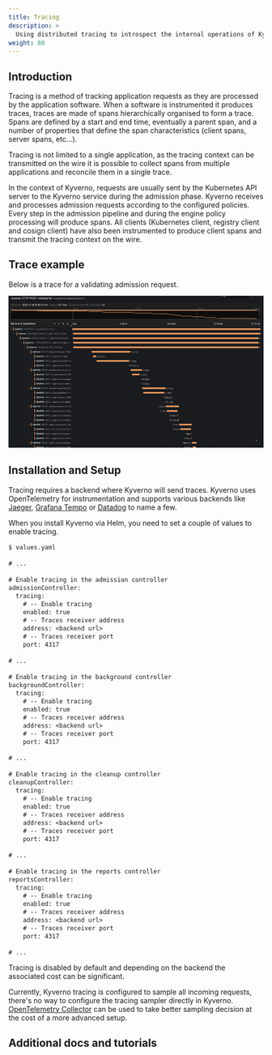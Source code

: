 ```yaml
---
title: Tracing
description: >
  Using distributed tracing to introspect the internal operations of Kyverno.
weight: 80
---
```


## Introduction

Tracing is a method of tracking application requests as they are processed by the application software. When a software is instrumented it produces traces, traces are made of spans hierarchically organised to form a trace. Spans are defined by a start and end time, eventually a parent span, and a number of properties that define the span characteristics (client spans, server spans, etc...).

Tracing is not limited to a single application, as the tracing context can be transmitted on the wire it is possible to collect spans from multiple applications and reconcile them in a single trace.

In the context of Kyverno, requests are usually sent by the Kubernetes API server to the Kyverno service during the admission phase. Kyverno receives and processes admission requests according to the configured policies. Every step in the admission pipeline and during the engine policy processing will produce spans. All clients (Kubernetes client, registry client and cosign client) have also been instrumented to produce client spans and transmit the tracing context on the wire.

## Trace example

Below is a trace for a validating admission request.

<p align="center"><img src="./assets/trace-example-1.png" height="300px"/></p>

## Installation and Setup

Tracing requires a backend where Kyverno will send traces. Kyverno uses OpenTelemetry for instrumentation and supports various backends like [Jaeger](https://www.jaegertracing.io/), [Grafana Tempo](https://grafana.com/oss/tempo/) or [Datadog](https://docs.datadoghq.com/tracing/) to name a few.

When you install Kyverno via Helm, you need to set a couple of values to enable tracing.

```shell
$ values.yaml

# ...

# Enable tracing in the admission controller
admissionController:
  tracing:
    # -- Enable tracing
    enabled: true
    # -- Traces receiver address
    address: <backend url>
    # -- Traces receiver port
    port: 4317

# ...

# Enable tracing in the background controller
backgroundController:
  tracing:
    # -- Enable tracing
    enabled: true
    # -- Traces receiver address
    address: <backend url>
    # -- Traces receiver port
    port: 4317

# ...

# Enable tracing in the cleanup controller
cleanupController:
  tracing:
    # -- Enable tracing
    enabled: true
    # -- Traces receiver address
    address: <backend url>
    # -- Traces receiver port
    port: 4317

# ...

# Enable tracing in the reports controller
reportsController:
  tracing:
    # -- Enable tracing
    enabled: true
    # -- Traces receiver address
    address: <backend url>
    # -- Traces receiver port
    port: 4317

# ...
```

Tracing is disabled by default and depending on the backend the associated cost can be significant.

Currently, Kyverno tracing is configured to sample all incoming requests, there's no way to configure the tracing sampler directly in Kyverno. [OpenTelemetry Collector](https://opentelemetry.io/docs/collector/) can be used to take better sampling decision at the cost of a more advanced setup.

## Additional docs and tutorials
